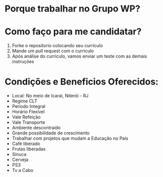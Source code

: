 # **Porque trabalhar no Grupo WP?** #

# **Como faço para me candidatar?** #

1. Forke o repositorio colocando seu currículo
2. Mande um pull request com o curriculo
3. Após análise do curriculo, vamos enviar um teste com as demais instruções

# **Condições e Beneficios Oferecidos:** #

* Local: No meio de Icarai, Niterói - RJ
* Regime CLT
* Período Integral
* Horário Flexível
* Vale Refeição
* Vale Transporte
* Ambiente descontraído
* Grande possibilidade de crescimento
* Trabalhar com projetos que mudam a Educação no País
* Café liberado
* Frutas liberadas
* Sinuca
* Cerveja
* PS3
* Tv a Cabo